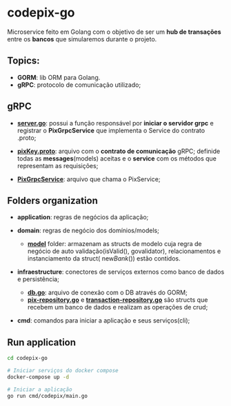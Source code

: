 # codepix-go
Microservice feito em Golang com o objetivo de ser um **hub de transações** entre os **bancos** que simularemos durante o projeto.

## Topics:
- **GORM**: lib ORM para Golang.
- **gRPC**: protocolo de comunicação utilizado;

## gRPC
- **[server.go](https://github.com/VictorMagalhaesSales/microsservices-banks-parent/tree/master/codepix-go/application/grpc/server.go)**: possui a função responsável por **iniciar o servidor grpc** e registrar o **PixGrpcService** que implementa o Service do contrato .proto;

- **[pixKey.proto](https://github.com/VictorMagalhaesSales/microsservices-banks-parent/tree/master/codepix-go/application/grpc/protofiles/pixkey.proto)**: arquivo com o **contrato de comunicação** gRPC; definide todas as **messages**(models) aceitas e o **service** com os métodos que representam as requisições;

- **[PixGrpcService](https://github.com/VictorMagalhaesSales/microsservices-banks-parent/tree/master/codepix-go/application/grpc/pix-grpc-service.go)**: arquivo que chama o PixService;

## Folders organization
- **application**: regras de negócios da aplicação;

- **domain**: regras de negócio dos domínios/models;
    - **[model](https://github.com/VictorMagalhaesSales/microsservices-banks-parent/tree/master/codepix-go/domain/model)** folder: armazenam as structs de modelo cuja regra de negócio de auto validação(isValid(), govalidator), relacionamentos e instanciamento da struct( new*Bank*()) estão contidos.

- **infraestructure**: conectores de serviços externos como banco de dados e persistência;
    - **[db.go](https://github.com/VictorMagalhaesSales/microsservices-banks-parent/blob/master/codepix-go/infraestructure/db/db.go)**: arquivo de conexão com o DB através do GORM;
    - **[pix-repository.go](https://github.com/VictorMagalhaesSales/microsservices-banks-parent/blob/master/codepix-go/infraestructure/repository/pix-repository.go)** e **[transaction-repository.go](https://github.com/VictorMagalhaesSales/microsservices-banks-parent/blob/master/codepix-go/infraestructure/repository/transaction-repository.go)** são structs que recebem um banco de dados e realizam as operações de crud; 

- **cmd**: comandos para iniciar a aplicação e seus serviços(cli);

## Run application
```sh
cd codepix-go

# Iniciar serviços do docker compose
docker-compose up -d

# Iniciar a aplicação
go run cmd/codepix/main.go
```